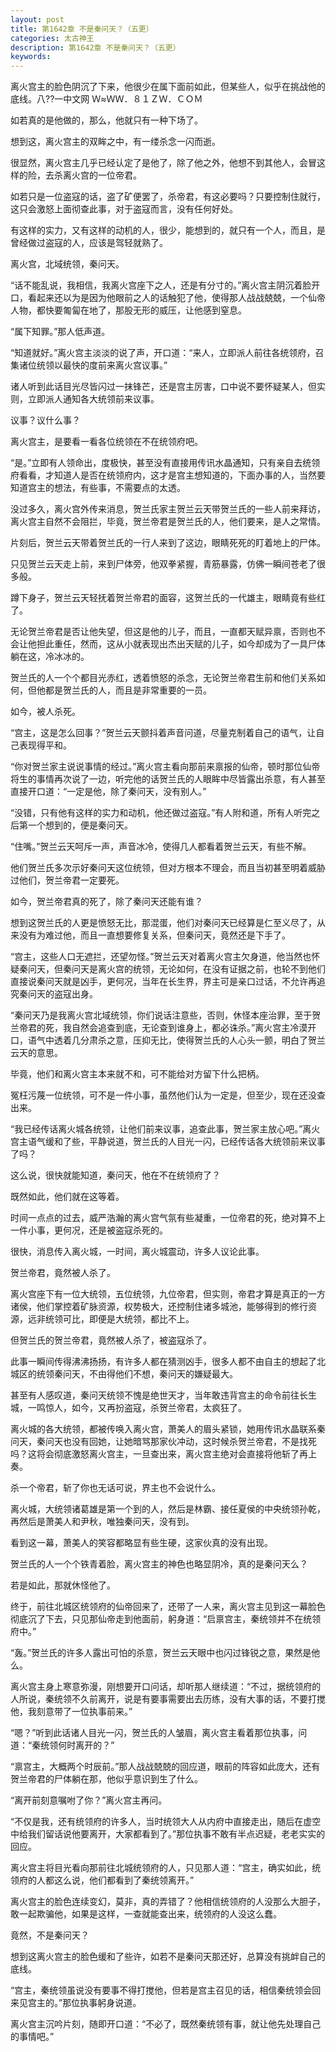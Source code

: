 ```yaml
---
layout: post
title: 第1642章 不是秦问天？（五更）
categories: 太古神王
description: 第1642章 不是秦问天？（五更）
keywords:
---
```


离火宫主的脸色阴沉了下来，他很少在属下面前如此，但某些人，似乎在挑战他的底线。八??一中文网  Ｗ≈ＷＷ．８１ＺＷ．ＣＯＭ

如若真的是他做的，那么，他就只有一种下场了。

想到这，离火宫主的双眸之中，有一缕杀念一闪而逝。

很显然，离火宫主几乎已经认定了是他了，除了他之外，他想不到其他人，会冒这样的险，去杀离火宫的一位帝君。

如若只是一位盗寇的话，盗了矿便罢了，杀帝君，有这必要吗？只要控制住就行，这只会激怒上面彻查此事，对于盗寇而言，没有任何好处。

有这样的实力，又有这样的动机的人，很少，能想到的，就只有一个人，而且，是曾经做过盗寇的人，应该是驾轻就熟了。

离火宫，北域统领，秦问天。

“话不能乱说，我相信，我离火宫座下之人，还是有分寸的。”离火宫主阴沉着脸开口，看起来还以为是因为他眼前之人的话触犯了他，使得那人战战兢兢，一个仙帝人物，都快要匍匐在地了，那股无形的威压，让他感到窒息。

“属下知罪。”那人低声道。

“知道就好。”离火宫主淡淡的说了声，开口道：“来人，立即派人前往各统领府，召集诸位统领以最快的度前来离火宫议事。”

诸人听到此话目光尽皆闪过一抹锋芒，还是宫主厉害，口中说不要怀疑某人，但实则，立即派人通知各大统领前来议事。

议事？议什么事？

离火宫主，是要看一看各位统领在不在统领府吧。

“是。”立即有人领命出，度极快，甚至没有直接用传讯水晶通知，只有亲自去统领府看看，才知道人是否在统领府内，这才是宫主想知道的，下面办事的人，当然要知道宫主的想法，有些事，不需要点的太透。

没过多久，离火宫外传来消息，贺兰氏家主贺兰云天带贺兰氏的一些人前来拜访，离火宫主自然不会阻拦，毕竟，贺兰帝君是贺兰氏的人，他们要来，是人之常情。

片刻后，贺兰云天带着贺兰氏的一行人来到了这边，眼睛死死的盯着地上的尸体。

只见贺兰云天走上前，来到尸体旁，他双拳紧握，青筋暴露，仿佛一瞬间苍老了很多般。

蹲下身子，贺兰云天轻抚着贺兰帝君的面容，这贺兰氏的一代雄主，眼睛竟有些红了。

无论贺兰帝君是否让他失望，但这是他的儿子，而且，一直都天赋异禀，否则也不会让他担此重任，然而，这从小就表现出杰出天赋的儿子，如今却成为了一具尸体躺在这，冷冰冰的。

贺兰氏的人一个个都目光赤红，透着愤怒的杀念，无论贺兰帝君生前和他们关系如何，但他都是贺兰氏的人，而且是非常重要的一员。

如今，被人杀死。

“宫主，这是怎么回事？”贺兰云天颤抖着声音问道，尽量克制着自己的语气，让自己表现得平和。

“你对贺兰家主说说事情的经过。”离火宫主看向那前来禀报的仙帝，顿时那位仙帝将生的事情再次说了一边，听完他的话贺兰氏的人眼眸中尽皆露出杀意，有人甚至直接开口道：“一定是他，除了秦问天，没有别人。”

“没错，只有他有这样的实力和动机，他还做过盗寇。”有人附和道，所有人听完之后第一个想到的，便是秦问天。

“住嘴。”贺兰云天呵斥一声，声音冰冷，使得几人都看着贺兰云天，有些不解。

他们贺兰氏多次示好秦问天这位统领，但对方根本不理会，而且当初甚至明着威胁过他们，贺兰帝君一定要死。

如今，贺兰帝君真的死了，除了秦问天还能有谁？

想到这贺兰氏的人更是愤怒无比，那混蛋，他们对秦问天已经算是仁至义尽了，从来没有为难过他，而且一直想要修复关系，但秦问天，竟然还是下手了。

“宫主，这些人口无遮拦，还望勿怪。”贺兰云天对着离火宫主欠身道，他当然也怀疑秦问天，但秦问天是离火宫的统领，无论如何，在没有证据之前，也轮不到他们直接说秦问天就是凶手，更何况，当年在长生界，界主可是亲口过话，不允许再追究秦问天的盗寇出身。

“秦问天乃是我离火宫北域统领，你们说话注意些，否则，休怪本座治罪，至于贺兰帝君的死，我自然会追查到底，无论查到谁身上，都必诛杀。”离火宫主冷漠开口，语气中透着几分肃杀之意，压抑无比，使得贺兰氏的人心头一颤，明白了贺兰云天的意思。

毕竟，他们和离火宫主本来就不和，可不能给对方留下什么把柄。

冤枉污蔑一位统领，可不是一件小事，虽然他们认为一定是，但至少，现在还没查出来。

“我已经传话离火城各统领，让他们前来议事，追查此事，贺兰家主放心吧。”离火宫主语气缓和了些，平静说道，贺兰氏的人目光一闪，已经传话各大统领前来议事了吗？

这么说，很快就能知道，秦问天，他在不在统领府了？

既然如此，他们就在这等着。

时间一点点的过去，威严浩瀚的离火宫气氛有些凝重，一位帝君的死，绝对算不上一件小事，更何况，还是被盗寇杀死的。

很快，消息传入离火城，一时间，离火城震动，许多人议论此事。

贺兰帝君，竟然被人杀了。

离火宫座下有一位大统领，五位统领，九位帝君，但实则，帝君才算是真正的一方诸侯，他们掌控着矿脉资源，权势极大，还控制住诸多城池，能够得到的修行资源，远非统领可比，即便是大统领，都比不上。

但贺兰氏的贺兰帝君，竟然被人杀了，被盗寇杀了。

此事一瞬间传得沸沸扬扬，有许多人都在猜测凶手，很多人都不由自主的想起了北城区的统领秦问天，不由得他们不想，秦问天的嫌疑最大。

甚至有人感叹道，秦问天统领不愧是绝世天才，当年敢违背宫主的命令前往长生城，一鸣惊人，如今，又再扮盗寇，杀贺兰帝君，太疯狂了。

离火城的各大统领，都被传唤入离火宫，萧美人的眉头紧锁，她用传讯水晶联系秦问天，秦问天也没有回她，让她暗骂那家伙冲动，这时候杀贺兰帝君，不是找死吗？这将会彻底激怒离火宫主，一旦查出来，离火宫主绝对会直接将他斩了再上奏。

杀一个帝君，斩了你也无话可说，界主也不会说什么。

离火城，大统领诸葛雄是第一个到的人，然后是林霸、接任夏侯的中央统领孙乾，再然后是萧美人和尹秋，唯独秦问天，没有到。

看到这一幕，萧美人的笑容都略显有些生硬，这家伙真的没有出现。

贺兰氏的人一个个铁青着脸，离火宫主的神色也略显阴冷，真的是秦问天么？

若是如此，那就休怪他了。

终于，前往北城区统领府的仙帝回来了，还带了一人来，离火宫主见到这一幕脸色彻底沉了下去，只见那仙帝走到他面前，躬身道：“启禀宫主，秦统领并不在统领府中。”

“轰。”贺兰氏的许多人露出可怕的杀意，贺兰云天眼中也闪过锋锐之意，果然是他么。

离火宫主身上寒意弥漫，刚想要开口问话，却听那人继续道：“不过，据统领府的人所说，秦统领不久前离开，说是有要事需要出去历练，没有大事的话，不要打搅他，我刻意带了一位执事前来。”

“嗯？”听到此话诸人目光一闪，贺兰氏的人皱眉，离火宫主看着那位执事，问道：“秦统领何时离开的？”

“禀宫主，大概两个时辰前。”那人战战兢兢的回应道，眼前的阵容如此庞大，还有贺兰帝君的尸体躺在那，他似乎意识到生了什么。

“离开前刻意嘱咐了你？”离火宫主再问。

“不仅是我，还有统领府的许多人，当时统领大人从内府中直接走出，随后在虚空中给我们留话说他要离开，大家都看到了。”那位执事不敢有半点迟疑，老老实实的回应。

离火宫主将目光看向那前往北城统领府的人，只见那人道：“宫主，确实如此，统领府的人都这么说，他们都看到了秦统领离开。”

离火宫主的脸色连续变幻，莫非，真的弄错了？他相信统领府的人没那么大胆子，敢一起欺骗他，如果是这样，一查就能查出来，统领府的人没这么蠢。

竟然，不是秦问天？

想到这离火宫主的脸色缓和了些许，如若不是秦问天那还好，总算没有挑衅自己的底线。

“宫主，秦统领虽说没有要事不得打搅他，但若是宫主召见的话，相信秦统领会回来见宫主的。”那位执事躬身说道。

离火宫主沉吟片刻，随即开口道：“不必了，既然秦统领有事，就让他先处理自己的事情吧。”
